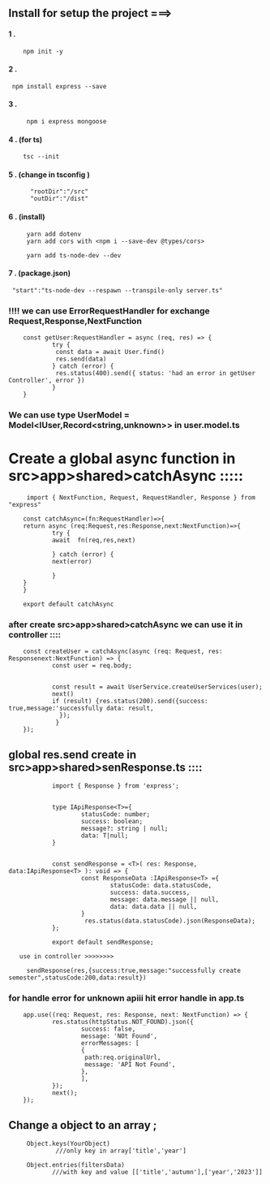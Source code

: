 ## Install for setup the project ===>

#### 1 .

        npm init -y

#### 2 .

     npm install express --save

#### 3 .

         npm i express mongoose

#### 4 . (for ts)

        tsc --init

#### 5 . (change in tsconfig )

          "rootDir":"/src"
          "outDir":"/dist"

#### 6 . (install)

         yarn add dotenv
         yarn add cors with <npm i --save-dev @types/cors>

         yarn add ts-node-dev --dev

#### 7 . (package.json)

     "start":"ts-node-dev --respawn --transpile-only server.ts"

### !!!! we can use ErrorRequestHandler for exchange Request,Response,NextFunction

        const getUser:RequestHandler = async (req, res) => {
                try {
                 const data = await User.find()
                 res.send(data)
                } catch (error) {
                 res.status(400).send({ status: 'had an error in getUser Controller', error })
                }
        }

### We can use type UserModel = Model<IUser,Record<string,unknown>> in user.model.ts

# Create a global async function in src>app>shared>catchAsync :::::

         import { NextFunction, Request, RequestHandler, Response } from "express"

        const catchAsync=(fn:RequestHandler)=>{
        return async (req:Request,res:Response,next:NextFunction)=>{
                try {
                await  fn(req,res,next)

                } catch (error) {
                next(error)

                }
        }
        }

        export default catchAsync

### after create src>app>shared>catchAsync we can use it in controller ::::

        const createUser = catchAsync(async (req: Request, res: Responsenext:NextFunction) => {
                const user = req.body;


                const result = await UserService.createUserServices(user);
                next()
                if (result) {res.status(200).send({success: true,message:'successfully data: result,
                  });
                 }
        });

## global res.send create in src>app>shared>senResponse.ts ::::

                import { Response } from 'express';


                type IApiResponse<T>={
                        statusCode: number;
                        success: boolean;
                        message?: string | null;
                        data: T|null;
                }


                const sendResponse = <T>( res: Response, data:IApiResponse<T> ): void => {
                        const ResponseData :IApiResponse<T> ={
                                statusCode: data.statusCode,
                                success: data.success,
                                message: data.message || null,
                                data: data.data || null,
                        }
                         res.status(data.statusCode).json(ResponseData);
                };

                export default sendResponse;

       use in controller >>>>>>>>

         sendResponse(res,{success:true,message:"successfully create semester",statusCode:200,data:result})


### for handle error for  unknown apiii hit error handle in app.ts 

        app.use((req: Request, res: Response, next: NextFunction) => {
                res.status(httpStatus.NOT_FOUND).json({
                        success: false,
                        message: 'NOt Found',
                        errorMessages: [
                        {
                         path:req.originalUrl,
                         message: 'API Not Found',
                        },
                        ],
                });
                next();
        });

## Change a object to an array ;


         Object.keys(YourObject) 
                 ///only key in array['title','year']

         Object.entries(filtersData) 
                ///with key and value [['title','autumn'],['year','2023']]